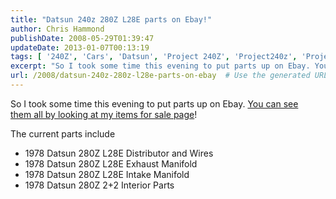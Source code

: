 ```yaml
---
title: "Datsun 240z 280Z L28E parts on Ebay!"
author: Chris Hammond
publishDate: 2008-05-29T01:39:47
updateDate: 2013-01-07T00:13:19
tags: [ '240Z', 'Cars', 'Datsun', 'Project 240Z', 'Project240z', 'Project240Zcom' ]
excerpt: "So I took some time this evening to put parts up on Ebay. You can see them all by looking at my items for sale page! The current parts include      1978 Datsun 280Z L28E Distributor and Wires     1978 Datsun 280Z L28E Exhaust Manifold     1978 Datsun 280Z L28E Intake Manifold     1978 Datsun 280Z 2+2 Interior Parts "
url: /2008/datsun-240z-280z-l28e-parts-on-ebay  # Use the generated URL with year
---
```

<p>So I took some time this evening to put parts up on Ebay. <a href="https://motors.search.ebay.com/_W0QQsassZchristoc">You can see them&#160;all by looking at my items for sale page</a>!</p> <p>The current parts include</p> <ul>     <li>1978 Datsun 280Z L28E Distributor and Wires</li>     <li>1978 Datsun 280Z L28E Exhaust Manifold</li>     <li>1978 Datsun 280Z L28E Intake Manifold</li>     <li>1978 Datsun 280Z 2+2 Interior Parts</li> </ul>
